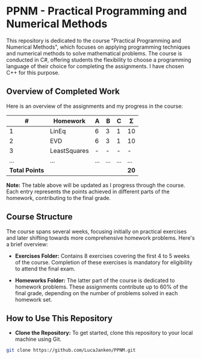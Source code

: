 # PPNM - Practical Programming and Numerical Methods

This repository is dedicated to the course "Practical Programming and Numerical Methods", which focuses on applying programming techniques and numerical methods to solve mathematical problems. The course is conducted in C#, offering students the flexibility to choose a programming language of their choice for completing the assignments. I have chosen C++ for this purpose.

## Overview of Completed Work

Here is an overview of the assignments and my progress in the course:

 | #  | Homework      | A  | B  | C  | Σ   |
|----|---------------|----|----|----|-----|
| 1  | LinEq         | 6  | 3  | 1  | 10  |
| 2  | EVD           | 6  | 3  | 1  | 10   |
| 3  | LeastSquares  |-  | -  | -  | -   |
| ...| ...           | ...| ...| ...| ... |
| **Total Points** | | | | | **20** |

**Note:** The table above will be updated as I progress through the course. Each entry represents the points achieved in different parts of the homework, contributing to the final grade.

## Course Structure

The course spans several weeks, focusing initially on practical exercises and later shifting towards more comprehensive homework problems. Here's a brief overview:

- **Exercises Folder:** Contains 8 exercises covering the first 4 to 5 weeks of the course. Completion of these exercises is mandatory for eligibility to attend the final exam.
  
- **Homeworks Folder:** The latter part of the course is dedicated to homework problems. These assignments contribute up to 60% of the final grade, depending on the number of problems solved in each homework set.

## How to Use This Repository

- **Clone the Repository:** To get started, clone this repository to your local machine using Git.

```bash
git clone https://github.com/LucaJanken/PPNM.git
